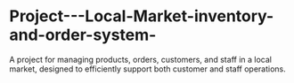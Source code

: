 # Project---Local-Market-inventory-and-order-system-
A  project for managing products, orders, customers, and staff in a local market, designed to efficiently support both customer and staff operations.
